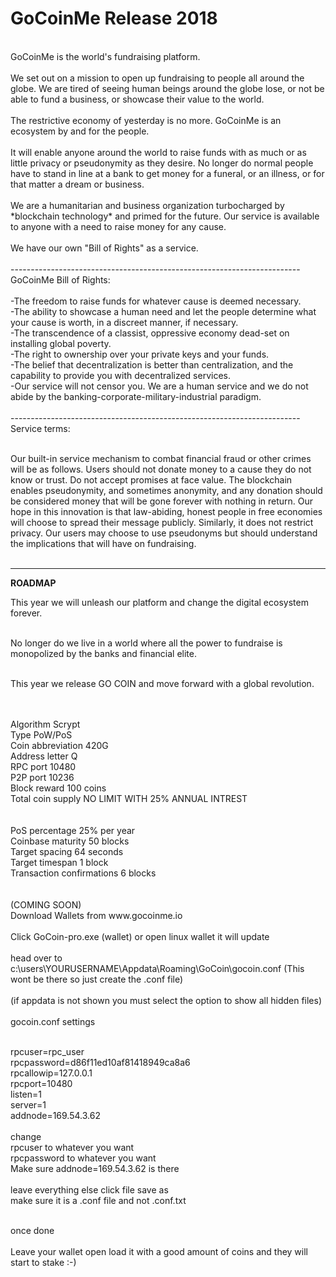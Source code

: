 ﻿# <b>GoCoinMe Release 2018</b><br>
<br>
GoCoinMe is the world's fundraising platform.<br>
<br>
We set out on a mission to open up fundraising to people all around the globe.  We are tired of seeing human beings around the globe lose, or not be able to fund a business, or showcase their value to the world.<br>
<br>
The restrictive economy of yesterday is no more.  GoCoinMe is an ecosystem by and for the people.<br>
<br>
It will enable anyone around the world to raise funds with as much or as little privacy or pseudonymity as they desire.  No longer do normal people have to stand in line at a bank to get money for a funeral, or an illness, or for that matter a dream or business.<br>
<br>
We are a humanitarian and business organization turbocharged by *blockchain technology* and primed for the future.  Our service is available to anyone with a need to raise money for any cause.  <br>
<br>
We have our own "Bill of Rights" as a service.<br>
<br>
------------------------------------------------------------------------
<br>
GoCoinMe Bill of Rights:<br>
<br>
-The freedom to raise funds for whatever cause is deemed necessary.<br>
-The ability to showcase a human need and let the people determine what your cause is worth, in a discreet manner, if necessary.<br>
-The transcendence of a classist, oppressive economy dead-set on installing global poverty.<br>
-The right to ownership over your private keys and your funds.<br>
-The belief that decentralization is better than centralization, and the capability to provide you with decentralized services.<br>
-Our service will not censor you.  We are a human service and we do not abide by the banking-corporate-military-industrial paradigm.<br>
<br>
------------------------------------------------------------------------
Service terms:<br><br>

Our built-in service mechanism to combat financial fraud or other crimes will be as follows. Users should not donate money to a cause they do not know or trust.  Do not accept promises at face value.  The blockchain enables pseudonymity, and sometimes anonymity, and any donation should be considered money that will be gone forever with nothing in return.  Our hope in this innovation is that law-abiding, honest people in free economies will choose to spread their message publicly.  Similarly, it does not restrict privacy.  Our users may choose to use pseudonyms but should understand the implications that will have on fundraising.<br><br>

------------------------------------------------------------------------
<b>ROADMAP</b>

This year we will unleash our platform and change the digital ecosystem forever.<br><br>

No longer do we live in a world where all the power to fundraise is monopolized by the banks and financial elite.<br><br>

This year we release GO COIN and move forward with a global revolution.<br><br>

<br>
Algorithm 	Scrypt<br>
Type 	PoW/PoS<br>
Coin abbreviation 	420G<br>
Address letter 	Q<br>
RPC port 	10480<br>
P2P port 	10236<br>
Block reward 	100 coins<br>
Total coin supply 	NO LIMIT WITH 25% ANNUAL INTREST<br><br>
<br>
PoS percentage 	25% per year<br>
Coinbase maturity 	50 blocks<br>
Target spacing 	64 seconds<br>
Target timespan 	1 block<br>
Transaction confirmations 	6 blocks<br>
<br><br>
(COMING SOON)<br>
Download Wallets from www.gocoinme.io
<br><br>
Click GoCoin-pro.exe (wallet) or open linux wallet it will update
<br><br>
head over to c:\users\YOURUSERNAME\Appdata\Roaming\GoCoin\gocoin.conf (This wont be there so just create the .conf file)
<br><br>
(if appdata is not shown you must select the option to show all hidden files)
<br><br>
gocoin.conf settings
<br><br>

rpcuser=rpc_user <br>
rpcpassword=d86f11ed10af81418949ca8a6<br>
rpcallowip=127.0.0.1<br>
rpcport=10480<br>
listen=1<br>
server=1<br>
addnode=169.54.3.62
<br><br>
change <br>
rpcuser to whatever you want <br>
rpcpassword to whatever you want<br>
Make sure addnode=169.54.3.62 is there
 <br><br>
 leave everything else click file save as <br>
 make sure it is a .conf file and not .conf.txt<br>
 <br>

once done
<br><br>
Leave your wallet open load it with a good amount of coins and they will start to stake :-)

  <br> <br>
